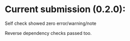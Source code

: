 # Current submission (0.2.0):

Self check showed zero error/warning/note

Reverse dependency checks passed too.
